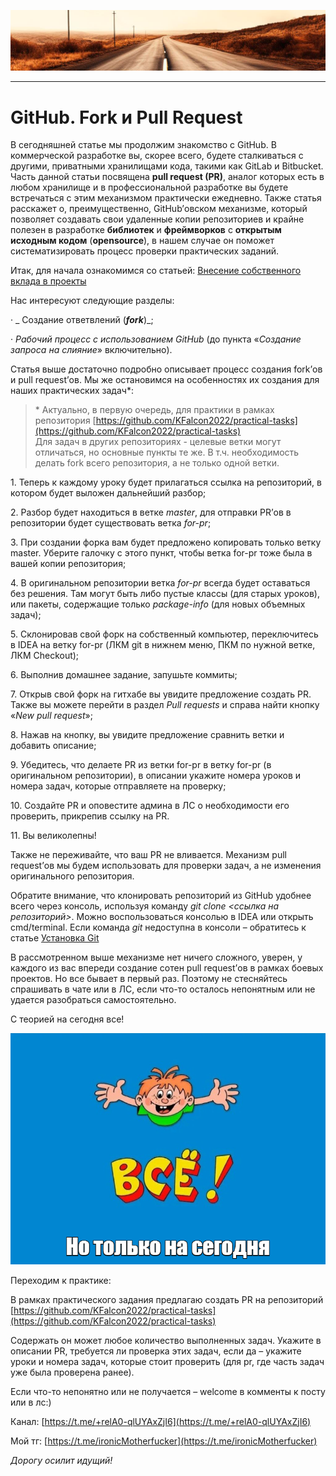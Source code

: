 ![](../../commonmedia/header.png)

***

   

GitHub. Fork и Pull Request
===========================

В сегодняшней статье мы продолжим знакомство с GitHub. В коммерческой разработке вы, скорее всего, будете сталкиваться с другими, приватными хранилищами кода, такими как GitLab и Bitbucket. Часть данной статьи посвящена **pull request (PR)**, аналог которых есть в любом хранилище и в профессиональной разработке вы будете встречаться с этим механизмом практически ежедневно. Также статья расскажет о, преимущественно, GitHub’овском механизме, который позволяет создавать свои удаленные копии репозиториев и крайне полезен в разработке **библиотек** и **фреймворков** с **открытым исходным кодом** (**opensource**), в нашем случае он поможет систематизировать процесс проверки практических заданий.

Итак, для начала ознакомимся со статьей: [Внесение собственного вклада в проекты](https://git-scm.com/book/ru/v2/GitHub-%D0%92%D0%BD%D0%B5%D1%81%D0%B5%D0%BD%D0%B8%D0%B5-%D1%81%D0%BE%D0%B1%D1%81%D1%82%D0%B2%D0%B5%D0%BD%D0%BD%D0%BE%D0%B3%D0%BE-%D0%B2%D0%BA%D0%BB%D0%B0%D0%B4%D0%B0-%D0%B2-%D0%BF%D1%80%D0%BE%D0%B5%D0%BA%D1%82%D1%8B)

Нас интересуют следующие разделы:

· _ Создание ответвлений (_**_fork_**_)_;

· _Рабочий процесс с использованием GitHub_ (до пункта «_Создание запроса на слияние_» включительно).

Статья выше достаточно подробно описывает процесс создания fork’ов и pull request’ов. Мы же остановимся на особенностях их создания для наших практических задач\*:

> \* Актуально, в первую очередь, для практики в рамках репозитория [https://github.com/KFalcon2022/practical-tasks](https://github.com/KFalcon2022/practical-tasks)  
> Для задач в других репозиториях - целевые ветки могут отличаться, но основные пункты те же. В т.ч. необходимость делать fork всего репозитория, а не только одной ветки.  

1\. Теперь к каждому уроку будет прилагаться ссылка на репозиторий, в котором будет выложен дальнейший разбор;

2\. Разбор будет находиться в ветке _master_, для отправки PR’ов в репозитории будет существовать ветка _for-pr_;

3\. При создании форка вам будет предложено копировать только ветку master. Уберите галочку с этого пункт, чтобы ветка for-pr тоже была в вашей копии репозитория;

4\. В оригинальном репозитории ветка _for-pr_ всегда будет оставаться без решения. Там могут быть либо пустые классы (для старых уроков), или пакеты, содержащие только _package-info_ (для новых объемных задач);

5\. Склонировав свой форк на собственный компьютер, переключитесь в IDEA на ветку for-pr (ЛКМ git в нижнем меню, ПКМ по нужной ветке, ЛКМ Checkout);

6\. Выполнив домашнее задание, запушьте коммиты;

7\. Открыв свой форк на гитхабе вы увидите предложение создать PR. Также вы можете перейти в раздел _Pull requests_ и справа найти кнопку «_New pull request_»;

8\. Нажав на кнопку, вы увидите предложение сравнить ветки и добавить описание;

9\. Убедитесь, что делаете PR из ветки for-pr в ветку for-pr (в оригинальном репозитории), в описании укажите номера уроков и номера задач, которые отправляете на проверку;

10\. Создайте PR и оповестите админа в ЛС о необходимости его проверить, прикрепив ссылку на PR.

11\. Вы великолепны!

Также не переживайте, что ваш PR не вливается. Механизм pull request’ов мы будем использовать для проверки задач, а не изменения оригинального репозитория.

Обратите внимание, что клонировать репозиторий из GitHub удобнее всего через консоль, используя команду _git clone <ссылка на репозиторий>_. Можно воспользоваться консолью в IDEA или открыть cmd/terminal. Если команда _git_ недоступна в консоли – обратитесь к статье [Установка Git](https://git-scm.com/book/ru/v2/%D0%92%D0%B2%D0%B5%D0%B4%D0%B5%D0%BD%D0%B8%D0%B5-%D0%A3%D1%81%D1%82%D0%B0%D0%BD%D0%BE%D0%B2%D0%BA%D0%B0-Git)

  

В рассмотренном выше механизме нет ничего сложного, уверен, у каждого из вас впереди создание сотен pull request’ов в рамках боевых проектов. Но все бывает в первый раз. Поэтому не стесняйтесь спрашивать в чате или в ЛС, если что-то осталось непонятным или не удается разобраться самостоятельно.

С теорией на сегодня все!

![](../../commonmedia/footer.png)

  

Переходим к практике:

В рамках практического задания предлагаю создать PR на репозиторий [https://github.com/KFalcon2022/practical-tasks](https://github.com/KFalcon2022/practical-tasks)

Содержать он может любое количество выполненных задач. Укажите в описании PR, требуется ли проверка этих задач, если да – укажите уроки и номера задач, которые стоит проверить (для pr, где часть задач уже была проверена ранее).

  

Если что-то непонятно или не получается – welcome в комменты к посту или в лс:)

Канал: [https://t.me/+relA0-qlUYAxZjI6](https://t.me/+relA0-qlUYAxZjI6)

Мой тг: [https://t.me/ironicMotherfucker](https://t.me/ironicMotherfucker)

_Дорогу осилит идущий!_